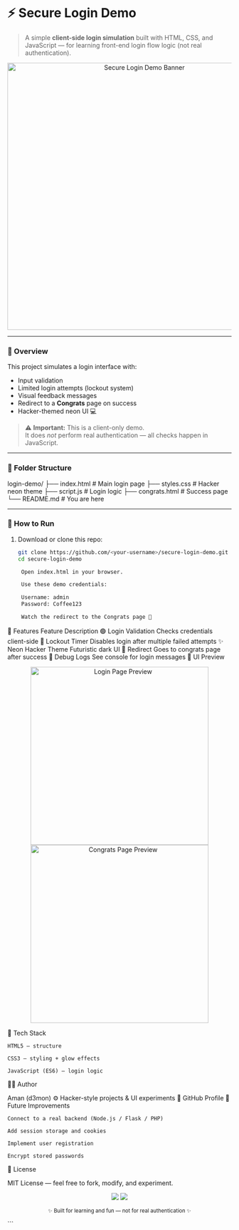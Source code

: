 # ⚡ Secure Login Demo

> A simple **client-side login simulation** built with HTML, CSS, and JavaScript — for learning front-end login flow logic (not real authentication).

<p align="center">
  <img src="https://raw.githubusercontent.com/ams688/Time_World/main/assets/login-demo-banner.png" alt="Secure Login Demo Banner" width="600">
</p>

---

### 🧠 Overview

This project simulates a login interface with:
- Input validation  
- Limited login attempts (lockout system)  
- Visual feedback messages  
- Redirect to a **Congrats** page on success  
- Hacker-themed neon UI 💻  

> ⚠️ **Important:** This is a client-only demo.  
> It does *not* perform real authentication — all checks happen in JavaScript.

---

### 📂 Folder Structure

login-demo/
├── index.html # Main login page
├── styles.css # Hacker neon theme
├── script.js # Login logic
├── congrats.html # Success page
└── README.md # You are here


---

### 🚀 How to Run

1. Download or clone this repo:
   ```bash
   git clone https://github.com/<your-username>/secure-login-demo.git
   cd secure-login-demo

    Open index.html in your browser.

    Use these demo credentials:

    Username: admin
    Password: Coffee123

    Watch the redirect to the Congrats page 🎉

🧩 Features
Feature	Description
🟢 Login Validation	Checks credentials client-side
🛑 Lockout Timer	Disables login after multiple failed attempts
✨ Neon Hacker Theme	Futuristic dark UI
🔁 Redirect	Goes to congrats page after success
💬 Debug Logs	See console for login messages
🎨 UI Preview
<p align="center"> <img src="https://raw.githubusercontent.com/ams688/Time_World/main/assets/login-screen.png" alt="Login Page Preview" width="400"> <img src="https://raw.githubusercontent.com/ams688/Time_World/main/assets/congrats-screen.png" alt="Congrats Page Preview" width="400"> </p>
🧰 Tech Stack

    HTML5 – structure

    CSS3 – styling + glow effects

    JavaScript (ES6) – login logic

🧑‍💻 Author

Aman (d3mon)
⚙️ Hacker-style projects & UI experiments
🔗 GitHub Profile
🧱 Future Improvements

    Connect to a real backend (Node.js / Flask / PHP)

    Add session storage and cookies

    Implement user registration

    Encrypt stored passwords

🧿 License

MIT License — feel free to fork, modify, and experiment.
<p align="center"> <img src="https://img.shields.io/badge/Status-Active-brightgreen?style=for-the-badge"> <img src="https://img.shields.io/github/license/ams688/Time_World?style=for-the-badge"> </p> <p align="center"> <sub>✨ Built for learning and fun — not for real authentication ✨</sub> </p> ```
